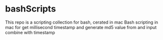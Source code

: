 # bashScripts
This repo is a scripting collection for bash, cerated in mac 
Bash scripting in mac for get millisecond timestamp and generate md5 value from and input combine with timestamp
